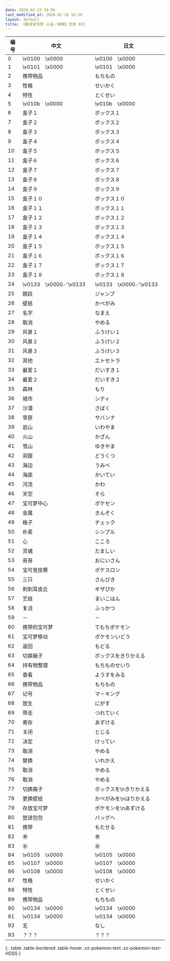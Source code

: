 ```yaml
---
date: 2020-02-23 20:56
last_modified_at: 2020-02-28 16:39
layout: default
title: 《精灵宝可梦 心金／魂银》文本 023
---
```

| 编号 | 中文 | 日文 |
| ---- | ---- | ---- |
| 0 | \v0100　\x0000 | \v0100　\x0000 |
| 1 | \v0101　\x0000 | \v0101　\x0000 |
| 2 | 携带物品 | もちもの |
| 3 | 性格 | せいかく |
| 4 | 特性 | とくせい |
| 5 | \v010b　\x0000 | \v010b　\x0000 |
| 6 | 盒子１ | ボックス１ |
| 7 | 盒子２ | ボックス２ |
| 8 | 盒子３ | ボックス３ |
| 9 | 盒子４ | ボックス４ |
| 10 | 盒子５ | ボックス５ |
| 11 | 盒子６ | ボックス６ |
| 12 | 盒子７ | ボックス７ |
| 13 | 盒子８ | ボックス８ |
| 14 | 盒子９ | ボックス９ |
| 15 | 盒子１０ | ボックス１０ |
| 16 | 盒子１１ | ボックス１１ |
| 17 | 盒子１２ | ボックス１２ |
| 18 | 盒子１３ | ボックス１３ |
| 19 | 盒子１４ | ボックス１４ |
| 20 | 盒子１５ | ボックス１５ |
| 21 | 盒子１６ | ボックス１６ |
| 22 | 盒子１７ | ボックス１７ |
| 23 | 盒子１８ | ボックス１８ |
| 24 | \v0133　\x0000／\v0133　　 | \v0133　\x0000／\v0133　　 |
| 25 | 跳跃 | ジャンプ |
| 26 | 壁纸 | かべがみ |
| 27 | 名字 | なまえ |
| 28 | 取消 | やめる |
| 29 | 风景１ | ふうけい１ |
| 30 | 风景２ | ふうけい２ |
| 31 | 风景３ | ふうけい３ |
| 32 | 其他 | エトセトラ |
| 33 | 最爱１ | だいすき１ |
| 34 | 最爱２ | だいすき２ |
| 35 | 森林 | もり |
| 36 | 城市 | シティ |
| 37 | 沙漠 | さばく |
| 38 | 草原 | サバンナ |
| 39 | 岩山 | いわやま |
| 40 | 火山 | かざん |
| 41 | 雪山 | ゆきやま |
| 42 | 洞窟 | どうくつ |
| 43 | 海边 | うみべ |
| 44 | 海底 | かいてい |
| 45 | 河流 | かわ |
| 46 | 天空 | そら |
| 47 | 宝可梦中心 | ポケセン |
| 48 | 金属 | きんぞく |
| 49 | 格子 | チェック |
| 50 | 朴素 | シンプル |
| 51 | 心 | こころ |
| 52 | 灵魂 | たましい |
| 53 | 哥哥 | おにいさん |
| 54 | 宝可竞技赛 | ポケスロン |
| 55 | 三只 | さんびき |
| 56 | 刺刺耳皮丘 | ギザぴか |
| 57 | 艺妓 | まいこはん |
| 58 | 复活 | ふっかつ |
| 59 | － | － |
| 60 | 携带的宝可梦 | てもちポケモン |
| 61 | 宝可梦移动 | ポケモンいどう |
| 62 | 返回 | もどる |
| 63 | 切换箱子 | ボックスをきりかえる |
| 64 | 持有物整理 | もちものせいり |
| 65 | 查看 | ようすをみる |
| 66 | 携带物品 | もちもの |
| 67 | 记号 | マ－キング |
| 68 | 放生 | にがす |
| 69 | 带走 | つれていく |
| 70 | 寄存 | あずける |
| 71 | 关闭 | とじる |
| 72 | 决定 | けってい |
| 73 | 取消 | やめる |
| 74 | 替换 | いれかえ |
| 75 | 取消 | やめる |
| 76 | 取消 | やめる |
| 77 | 切换箱子 | ボックスを\nきりかえる |
| 78 | 更换壁纸 | かべがみを\nはりかえる |
| 79 | 存放宝可梦 | ポケモンを\nあずける |
| 80 | 放进包包 | バッグへ |
| 81 | 携带 | もたせる |
| 82 | ㊚ | ㊚ |
| 83 | ㊛ | ㊛ |
| 84 | \v0105　\x0000 | \v0105　\x0000 |
| 85 | \v0107　\x0000 | \v0107　\x0000 |
| 86 | \v0108　\x0000 | \v0108　\x0000 |
| 87 | 性格 | せいかく |
| 88 | 特性 | とくせい |
| 89 | 携带物品 | もちもの |
| 90 | \v0134　\x0000 | \v0134　\x0000 |
| 91 | \v0134　\x0000 | \v0134　\x0000 |
| 92 | 无 | なし |
| 93 | ？？？ | ？？？ |
{: .table .table-bordered .table-hover .xz-pokemon-text .xz-pokemon-text-HGSS }